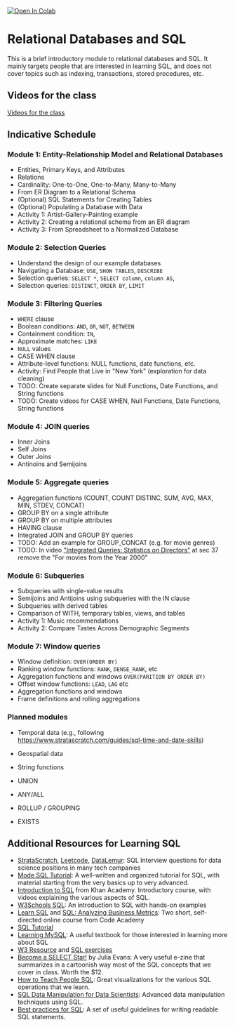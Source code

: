 [![Open In Colab](https://colab.research.google.com/assets/colab-badge.svg)](https://colab.research.google.com/github/ipeirotis/introduction-to-databases/blob/master/)

# Relational Databases and SQL

This is a brief introductory module to relational databases and SQL. It mainly targets people that are interested in learning SQL, and does not cover topics such as indexing, transactions, stored procedures, etc.

## Videos for the class 

[Videos for the class](https://www.youtube.com/playlist?list=PLqAPn_b_yx0QcOgEvAKQQ5yzplFI-FOQI)

## Indicative Schedule

### Module 1: Entity-Relationship Model and Relational Databases

* Entities, Primary Keys, and Attributes
* Relations
* Cardinality: One-to-One, One-to-Many, Many-to-Many
* From ER Diagram to a Relational Schema
* (Optional) SQL Statements for Creating Tables
* (Optional) Populating a Database with Data
* Activity 1: Artist-Gallery-Painting example
* Activity 2: Creating a relational schema from an ER diagram
* Activity 3: From Spreadsheet to a Normalized Database


### Module 2: Selection Queries

* Understand the design of our example databases
* Navigating a Database: `USE`, `SHOW TABLES`, `DESCRIBE`
* Selection queries: `SELECT *`, `SELECT column`, `column AS`, 
* Selection queries: `DISTINCT`, `ORDER BY`, `LIMIT`

### Module 3: Filtering Queries

* `WHERE` clause
* Boolean conditions: `AND`, `OR`, `NOT`, `BETWEEN`
* Containment condition: `IN`, 
* Approximate matches: `LIKE`
* `NULL` values
* CASE WHEN clause
* Attribute-level functions: NULL functions, date functions, etc.
* Activity: Find People that Live in "New York" (exploration for data cleaning)
* TODO: Create separate slides for Null Functions, Date Functions, and String functions
* TODO: Create videos for CASE WHEN, Null Functions, Date Functions, String functions

### Module 4: JOIN queries

* Inner Joins
* Self Joins
* Outer Joins
* Antinoins and Semijoins

### Module 5: Aggregate queries

* Aggregation functions (COUNT, COUNT DISTINC, SUM, AVG, MAX, MIN, STDEV, CONCAT)
* GROUP BY on a single attribute
* GROUP BY on multiple attributes
* HAVING clause
* Integrated JOIN and GROUP BY queries
* TODO: Add an example for GROUP_CONCAT (e.g. for movie genres)
* TODO: In video ["Integrated Queries: Statistics on Directors"](https://www.youtube.com/watch?v=aeXWO4xHsTw&list=PLqAPn_b_yx0QcOgEvAKQQ5yzplFI-FOQI&index=42) at sec 37 remove the "For movies from the Year 2000"

### Module 6: Subqueries

* Subqueries with single-value results
* Semijoins and Antijoins using subqueries with the IN clause
* Subqueries with derived tables
* Comparison of WITH, temporary tables, views, and tables
* Activity 1: Music recommendations
* Activity 2: Compare Tastes Across Demographic Segments

### Module 7: Window queries

* Window definition: `OVER(ORDER BY)`
* Ranking window functions: `RANK`, `DENSE_RANK`, etc
* Aggregation functions and windows `OVER(PARITION BY ORDER BY)`
* Offset window functions: `LEAD`, `LAG` etc
* Aggregation functions and windows
* Frame definitions and rolling aggregations



### Planned modules

* Temporal data (e.g., following https://www.stratascratch.com/guides/sql-time-and-date-skills)
* Geospatial data
* String functions

* UNION
* ANY/ALL
* ROLLUP / GROUPING
* EXISTS



## Additional Resources for Learning SQL

* [StrataScratch](https://platform.stratascratch.com/coding), [Leetcode](https://leetcode.com/problemset/database/), [DataLemur](https://datalemur.com/): SQL Interview questions for data science positions in many tech companies
* [Mode SQL Tutorial](https://mode.com/sql-tutorial/): A well-written and organized tutorial for SQL, with material starting from the very basics up to very advanced.
* [Introduction to SQL](https://www.khanacademy.org/computing/computer-programming/sql) from Khan Academy. Introductory course, with videos explaining the various aspects of SQL.
* [W3Schools SQL](http://www.w3schools.com/sql/): An introduction to SQL with hands-on examples
* [Learn SQL](https://www.codecademy.com/learn/learn-sql) and [SQL: Analyzing Business Metrics](https://www.codecademy.com/learn/sql-analyzing-business-metrics): Two short, self-directed online course from Code Academy
* [SQL Tutorial](http://www.w3resource.com/sql/tutorials.php) 
* [Learning MySQL](http://shop.oreilly.com/product/9780596008642.do): A useful textbook for those interested in learning more about SQL
* [W3 Resource](https://www.w3resource.com/sql/tutorials.php) and [SQL exercises](https://www.w3resource.com/sql-exercises/)
* [Become a SELECT Star!](https://gumroad.com/l/sql-zine) by Julia Evans:  A very useful e-zine that summarizes in a cartoonish way most of the SQL concepts that we cover in class. Worth the $12.
* [How to Teach People SQL](https://dataschool.com/how-to-teach-people-sql/): Great visualizations for the various SQL operations that we learn.
* [SQL Data Manipulation for Data Scientists](https://www.stratascratch.com/guides/): Advanced data manipulation techniques using SQL.
* [Best practices for SQL](https://data36.com/sql-best-practices-data-analysts/): A set of useful guidelines for writing readable SQL statements.





